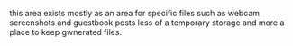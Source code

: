 this area exists mostly as an area for specific files 
such as webcam screenshots and guestbook posts
less of a temporary storage and more a place to keep gwnerated files.